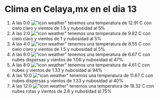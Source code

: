 # Clima en Celaya,mx en el dia 13

1. A las 0:0 !["icon weather"](http://openweathermap.org/img/w/01n.png) tenemos una temperatura de 12.91 C con cielo claro y  vientos de 1.5 y nubosidad al 5%
1. A las 2:0 !["icon weather"](http://openweathermap.org/img/w/01n.png) tenemos una temperatura de 9.82 C con cielo claro y  vientos de 1 y nubosidad al 5%
1. A las 4:0 !["icon weather"](http://openweathermap.org/img/w/01n.png) tenemos una temperatura de 8.55 C con cielo claro y  vientos de 1.5 y nubosidad al 5%
1. A las 6:0 !["icon weather"](http://openweathermap.org/img/w/03n.png) tenemos una temperatura de 6.67 C con nubes dispersas y  vientos de 1.06 y nubosidad al 47%
1. A las 8:0 !["icon weather"](http://openweathermap.org/img/w/04d.png) tenemos una temperatura de 4.61 C con nubes y  vientos de 1.33 y nubosidad al 94%
1. A las 10:0 !["icon weather"](http://openweathermap.org/img/w/03d.png) tenemos una temperatura de 11.67 C con nubes dispersas y  vientos de 1.33 y nubosidad al 40%
1. A las 12:0 !["icon weather"](http://openweathermap.org/img/w/04d.png) tenemos una temperatura de 18.32 C con nubes rotas y  vientos de 2.6 y nubosidad al 75%
